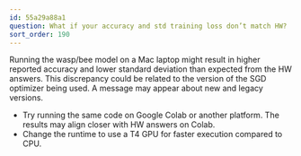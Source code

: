 ```yaml
---
id: 55a29a88a1
question: What if your accuracy and std training loss don’t match HW?
sort_order: 190
---
```


Running the wasp/bee model on a Mac laptop might result in higher reported accuracy and lower standard deviation than expected from the HW answers. This discrepancy could be related to the version of the SGD optimizer being used. A message may appear about new and legacy versions.

- Try running the same code on Google Colab or another platform. The results may align closer with HW answers on Colab.
- Change the runtime to use a T4 GPU for faster execution compared to CPU.